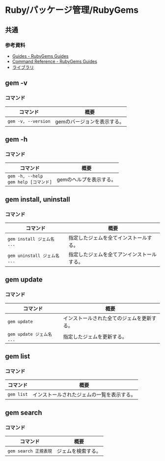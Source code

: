 # Ruby/パッケージ管理/RubyGems

## 共通

### 参考資料

- [Guides - RubyGems Guides](https://guides.rubygems.org/)
- [Command Reference - RubyGems Guides](https://guides.rubygems.org/command-reference/#gem-update)
- [ライブラリ](https://www.ruby-lang.org/ja/libraries/)

## gem -v

### コマンド

| コマンド             | 概要                        |
| -------------------- | --------------------------- |
| `gem -v, --version` | gemのバージョンを表示する。 |

## gem -h

### コマンド

| コマンド                                     | 概要                    |
| -------------------------------------------- | ----------------------- |
| `gem -h, --help`<br />`gem help [コマンド]` | gemのヘルプを表示する。 |

## gem install, uninstall

### コマンド

| コマンド                      | 概要                                       |
| ----------------------------- | ------------------------------------------ |
| `gem install ジェム名 ...`   | 指定したジェムを全てインストールする。     |
| `gem uninstall ジェム名 ...` | 指定したジェムを全てアンインストールする。 |

## gem update

### コマンド

| コマンド                  | 概要                                       |
| ------------------------- | ------------------------------------------ |
| `gem update`              | インストールされた全てのジェムを更新する。 |
| `gem update ジェム名 ...` | 指定したジェムを更新する。                 |

## gem list

### コマンド

| コマンド    | 概要                                       |
| ----------- | ------------------------------------------ |
| `gem list` | インストールされたジェムの一覧を表示する。 |

## gem search

### コマンド

| コマンド              | 概要               |
| --------------------- | ------------------ |
| `gem search 正規表現` | ジェムを検索する。 |

